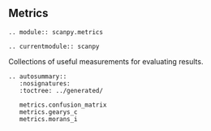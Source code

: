 ## Metrics

```{eval-rst}
.. module:: scanpy.metrics
```

```{eval-rst}
.. currentmodule:: scanpy
```

Collections of useful measurements for evaluating results.

```{eval-rst}
.. autosummary::
   :nosignatures:
   :toctree: ../generated/

   metrics.confusion_matrix
   metrics.gearys_c
   metrics.morans_i

```
